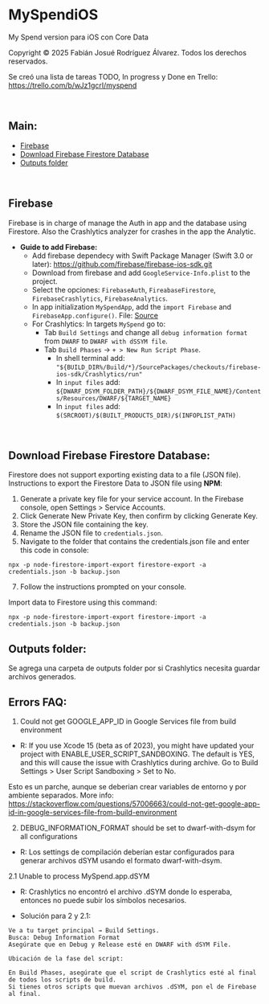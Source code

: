 # MySpendiOS
My Spend version para iOS con Core Data

Copyright © 2025 Fabián Josué Rodríguez Álvarez. Todos los derechos reservados.

Se creó una lista de tareas TODO, In progress y Done en Trello: https://trello.com/b/wJz1gcrI/myspend

<p>&nbsp;</p>


## Main:

- [Firebase](#firebase)
- [Download Firebase Firestore Database](#download-firebase-firestore-database)
- [Outputs folder](#outputs-folder)

<p>&nbsp;</p>


## Firebase

Firebase is in charge of manage the Auth in app and the database using Firestore. Also the Crashlytics analyzer for crashes in the app the Analytic.

- **Guide to add Firebase:**
    * Add firebase dependecy with Swift Package Manager (Swift 3.0 or later): https://github.com/firebase/firebase-ios-sdk.git
    * Download from firebase and add `GoogleService-Info.plist` to the project.
    * Select the opciones: `FirebaseAuth`, `FireabaseFirestore`, `FirebaseCrashlytics`, `FirebaseAnalytics`.
    * In app initialization `MySpendApp`, add the `import Firebase` and `FirebaseApp.configure()`. File: [Source](https://github.com/fabianjra/MySpendiOS/blob/main/MySpend/MySpend/MySpendApp.swift)
    * For Crashlytics: In targets `MySpend` go to:
        - Tab `Build Settings` and change all `debug information format` from `DWARF` to `DWARF with dSSYM file`.
        - Tab `Build Phases` -> `+ > New Run Script Phase`.
            * In shell terminal add: `"${BUILD_DIR%/Build/*}/SourcePackages/checkouts/firebase-ios-sdk/Crashlytics/run"`
            * In `input files` add: `${DWARF_DSYM_FOLDER_PATH}/${DWARF_DSYM_FILE_NAME}/Contents/Resources/DWARF/${TARGET_NAME}`
            * In `input files` add: `$(SRCROOT)/$(BUILT_PRODUCTS_DIR)/$(INFOPLIST_PATH)`


<p>&nbsp;</p>


## Download Firebase Firestore Database:

Firestore does not support exporting existing data to a file (JSON file).
Instructions to export the Firestore Data to JSON file using **NPM**:

1. Generate a private key file for your service account. In the Firebase console, open Settings > Service Accounts.
2. Click Generate New Private Key, then confirm by clicking Generate Key.
3. Store the JSON file containing the key.
4. Rename the JSON file to `credentials.json`.
5. Navigate to the folder that contains the credentials.json file and enter this code in console:
```
npx -p node-firestore-import-export firestore-export -a credentials.json -b backup.json
```
7. Follow the instructions prompted on your console.

Import data to Firestore using this command:
```
npx -p node-firestore-import-export firestore-import -a credentials.json -b backup.json
```

## Outputs folder:

Se agrega una carpeta de outputs folder por si Crashlytics necesita guardar archivos generados.


## Errors FAQ:

1. Could not get GOOGLE_APP_ID in Google Services file from build environment

- R:
If you use Xcode 15 (beta as of 2023), you might have updated your project with ENABLE_USER_SCRIPT_SANDBOXING.
The default is YES, and this will cause the issue with Crashlytics during archive.
Go to Build Settings > User Script Sandboxing > Set to No.

Esto es un parche, aunque se deberian crear variables de entorno y por ambiente separados.
More info: https://stackoverflow.com/questions/57006663/could-not-get-google-app-id-in-google-services-file-from-build-environment

2. DEBUG_INFORMATION_FORMAT should be set to dwarf-with-dsym for all configurations

- R: Los settings de compilación deberían estar configurados para generar archivos dSYM usando el formato dwarf-with-dsym.

2.1 Unable to process MySpend.app.dSYM

- R: Crashlytics no encontró el archivo .dSYM donde lo esperaba, entonces no puede subir los símbolos necesarios.

- Solución para 2 y 2.1:

```
Ve a tu target principal → Build Settings.
Busca: Debug Information Format
Asegúrate que en Debug y Release esté en DWARF with dSYM File.

Ubicación de la fase del script:

En Build Phases, asegúrate que el script de Crashlytics esté al final de todos los scripts de build.
Si tienes otros scripts que muevan archivos .dSYM, pon el de Firebase al final.
```

